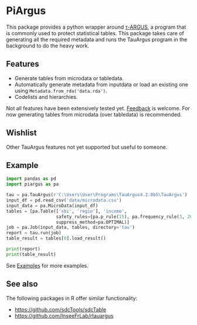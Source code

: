# PiArgus

This package provides a python wrapper around [τ-ARGUS](https://research.cbs.nl/casc/tau.htm), a program that is commonly used to protect statistical tables.
This package takes care of generating all the required metadata and runs the TauArgus program in the background to do the heavy work.

## Features

- Generate tables from microdata or tabledata.
- Automatically generate metadata from inputdata or load an existing one using `Metadata.from_rda('data.rda')`.
- Codelists and hierarchies.

Not all features have been extensively tested yet. [Feedback](https://github.com/lverweijen/piargus/issues) is welcome.
For now generating tables from microdata (over tabledata) is recommended.

## Wishlist

Other TauArgus features not yet supported but useful to someone.

## Example

```python
import pandas as pd
import piargus as pa

tau = pa.TauArgus(r'C:\Users\User\Programs\TauArgus4.2.0b5\TauArgus')
input_df = pd.read_csv('data/microdata.csv')
input_data = pa.MicroData(input_df)
tables = [pa.Table(['sbi', 'regio'], 'income',
                   safety_rules={pa.p_rule(15), pa.frequency_rule(3, 20)},
                   suppress_method=pa.OPTIMAL)]
job = pa.Job(input_data, tables, directory='tau')
report = tau.run(job)
table_result = tables[0].load_result()

print(report)
print(table_result)
```

See [Examples](examples) for more examples.

## See also

The following packages in R offer similar functionality:

- https://github.com/sdcTools/sdcTable
- https://github.com/InseeFrLab/rtauargus
